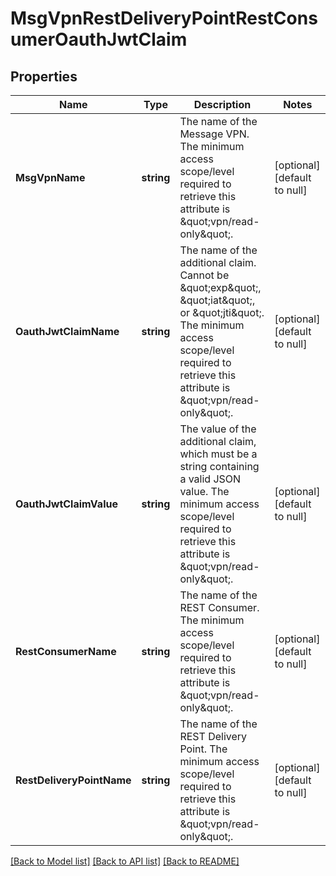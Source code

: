 # MsgVpnRestDeliveryPointRestConsumerOauthJwtClaim

## Properties
Name | Type | Description | Notes
------------ | ------------- | ------------- | -------------
**MsgVpnName** | **string** | The name of the Message VPN.  The minimum access scope/level required to retrieve this attribute is \&quot;vpn/read-only\&quot;. | [optional] [default to null]
**OauthJwtClaimName** | **string** | The name of the additional claim. Cannot be \&quot;exp\&quot;, \&quot;iat\&quot;, or \&quot;jti\&quot;.  The minimum access scope/level required to retrieve this attribute is \&quot;vpn/read-only\&quot;. | [optional] [default to null]
**OauthJwtClaimValue** | **string** | The value of the additional claim, which must be a string containing a valid JSON value.  The minimum access scope/level required to retrieve this attribute is \&quot;vpn/read-only\&quot;. | [optional] [default to null]
**RestConsumerName** | **string** | The name of the REST Consumer.  The minimum access scope/level required to retrieve this attribute is \&quot;vpn/read-only\&quot;. | [optional] [default to null]
**RestDeliveryPointName** | **string** | The name of the REST Delivery Point.  The minimum access scope/level required to retrieve this attribute is \&quot;vpn/read-only\&quot;. | [optional] [default to null]

[[Back to Model list]](../README.md#documentation-for-models) [[Back to API list]](../README.md#documentation-for-api-endpoints) [[Back to README]](../README.md)

